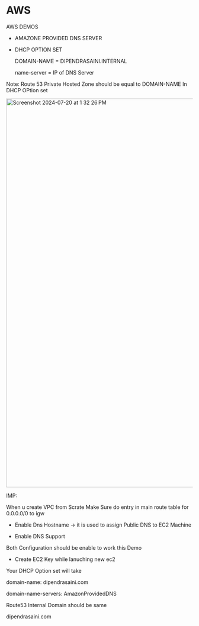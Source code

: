 # AWS
AWS DEMOS

* AMAZONE PROVIDED DNS SERVER

  
* DHCP OPTION SET

  DOMAIN-NAME = DIPENDRASAINI.INTERNAL

  name-server = IP of DNS Server 
  

Note: Route 53 Private Hosted Zone should be equal to DOMAIN-NAME In DHCP OPtion set

<img width="1051" alt="Screenshot 2024-07-20 at 1 32 26 PM" src="https://github.com/user-attachments/assets/ebb60847-00f1-4a79-99a0-459cc94298c2">


IMP:

When u create VPC from Scrate Make Sure do entry in main route table for 0.0.0.0/0 to igw 

* Enable Dns Hostname -> it is used to assign Public DNS to EC2 Machine

* Enable DNS Support

Both Configuration should be enable to work this Demo

* Create EC2 Key while lanuching new ec2

Your DHCP Option set will take 

domain-name: dipendrasaini.com

domain-name-servers: AmazonProvidedDNS


Route53 Internal Domain should be same 

 dipendrasaini.com

 
